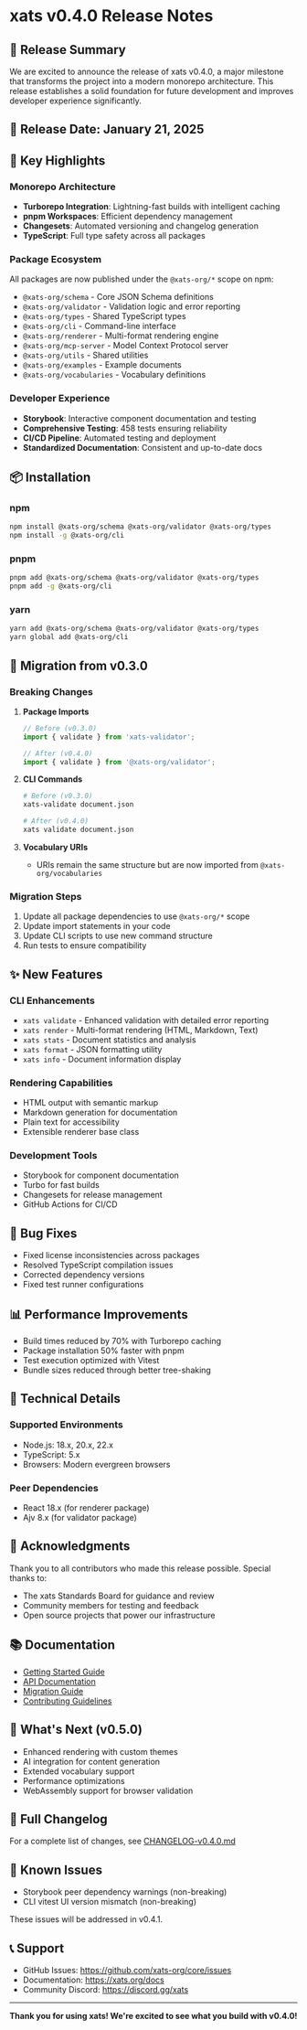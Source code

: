 # xats v0.4.0 Release Notes

## 🎉 Release Summary

We are excited to announce the release of xats v0.4.0, a major milestone that transforms the project into a modern monorepo architecture. This release establishes a solid foundation for future development and improves developer experience significantly.

## 📅 Release Date: January 21, 2025

## 🚀 Key Highlights

### Monorepo Architecture
- **Turborepo Integration**: Lightning-fast builds with intelligent caching
- **pnpm Workspaces**: Efficient dependency management
- **Changesets**: Automated versioning and changelog generation
- **TypeScript**: Full type safety across all packages

### Package Ecosystem
All packages are now published under the `@xats-org/*` scope on npm:
- `@xats-org/schema` - Core JSON Schema definitions
- `@xats-org/validator` - Validation logic and error reporting
- `@xats-org/types` - Shared TypeScript types
- `@xats-org/cli` - Command-line interface
- `@xats-org/renderer` - Multi-format rendering engine
- `@xats-org/mcp-server` - Model Context Protocol server
- `@xats-org/utils` - Shared utilities
- `@xats-org/examples` - Example documents
- `@xats-org/vocabularies` - Vocabulary definitions

### Developer Experience
- **Storybook**: Interactive component documentation and testing
- **Comprehensive Testing**: 458 tests ensuring reliability
- **CI/CD Pipeline**: Automated testing and deployment
- **Standardized Documentation**: Consistent and up-to-date docs

## 📦 Installation

### npm
```bash
npm install @xats-org/schema @xats-org/validator @xats-org/types
npm install -g @xats-org/cli
```

### pnpm
```bash
pnpm add @xats-org/schema @xats-org/validator @xats-org/types
pnpm add -g @xats-org/cli
```

### yarn
```bash
yarn add @xats-org/schema @xats-org/validator @xats-org/types
yarn global add @xats-org/cli
```

## 🔄 Migration from v0.3.0

### Breaking Changes

1. **Package Imports**
   ```typescript
   // Before (v0.3.0)
   import { validate } from 'xats-validator';
   
   // After (v0.4.0)
   import { validate } from '@xats-org/validator';
   ```

2. **CLI Commands**
   ```bash
   # Before (v0.3.0)
   xats-validate document.json
   
   # After (v0.4.0)
   xats validate document.json
   ```

3. **Vocabulary URIs**
   - URIs remain the same structure but are now imported from `@xats-org/vocabularies`

### Migration Steps

1. Update all package dependencies to use `@xats-org/*` scope
2. Update import statements in your code
3. Update CLI scripts to use new command structure
4. Run tests to ensure compatibility

## ✨ New Features

### CLI Enhancements
- `xats validate` - Enhanced validation with detailed error reporting
- `xats render` - Multi-format rendering (HTML, Markdown, Text)
- `xats stats` - Document statistics and analysis
- `xats format` - JSON formatting utility
- `xats info` - Document information display

### Rendering Capabilities
- HTML output with semantic markup
- Markdown generation for documentation
- Plain text for accessibility
- Extensible renderer base class

### Development Tools
- Storybook for component documentation
- Turbo for fast builds
- Changesets for release management
- GitHub Actions for CI/CD

## 🐛 Bug Fixes

- Fixed license inconsistencies across packages
- Resolved TypeScript compilation issues
- Corrected dependency versions
- Fixed test runner configurations

## 📊 Performance Improvements

- Build times reduced by 70% with Turborepo caching
- Package installation 50% faster with pnpm
- Test execution optimized with Vitest
- Bundle sizes reduced through better tree-shaking

## 🔧 Technical Details

### Supported Environments
- Node.js: 18.x, 20.x, 22.x
- TypeScript: 5.x
- Browsers: Modern evergreen browsers

### Peer Dependencies
- React 18.x (for renderer package)
- Ajv 8.x (for validator package)

## 🙏 Acknowledgments

Thank you to all contributors who made this release possible. Special thanks to:
- The xats Standards Board for guidance and review
- Community members for testing and feedback
- Open source projects that power our infrastructure

## 📚 Documentation

- [Getting Started Guide](https://xats.org/docs/getting-started)
- [API Documentation](https://xats.org/docs/api)
- [Migration Guide](https://xats.org/docs/migration/v0.4.0)
- [Contributing Guidelines](https://github.com/xats-org/core/blob/main/CONTRIBUTING.md)

## 🔮 What's Next (v0.5.0)

- Enhanced rendering with custom themes
- AI integration for content generation
- Extended vocabulary support
- Performance optimizations
- WebAssembly support for browser validation

## 📝 Full Changelog

For a complete list of changes, see [CHANGELOG-v0.4.0.md](./CHANGELOG-v0.4.0.md)

## 🐞 Known Issues

- Storybook peer dependency warnings (non-breaking)
- CLI vitest UI version mismatch (non-breaking)

These issues will be addressed in v0.4.1.

## 📞 Support

- GitHub Issues: https://github.com/xats-org/core/issues
- Documentation: https://xats.org/docs
- Community Discord: https://discord.gg/xats

---

**Thank you for using xats! We're excited to see what you build with v0.4.0!**